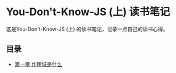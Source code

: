 # You-Don't-Know-JS (上) 读书笔记

这是You-Don't-Know-JS (上) 的读书笔记，记录一点自己的读书心得。


## 目录

* [第一章 作用域是什么](https://github.com/allenGKC/You-don-t-Know-JS-reading-note/issues)
